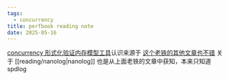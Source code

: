 ```yaml
---
tags:
  - concurrency
title: perfbook reading note
date: 2025-05-16
---
```

[concurrency 形式化验证内存模型工具](https://github.com/MPI-SWS/genmc)认识来源于 [这个老铁的其他文章也不错](https://www.bluepuni.com/archives/checking-cpp-memory-model-with-genmc/) 
关于 [[reading/nanolog|nanolog]] 也是从上面老铁的文章中获知，本来只知道 spdlog 





